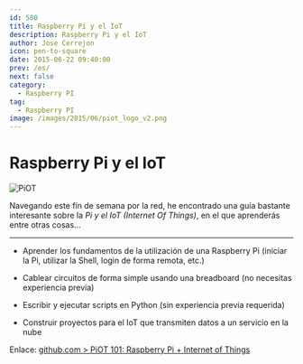 ```yaml
---
id: 580
title: Raspberry Pi y el IoT
description: Raspberry Pi y el IoT
author: Jose Cerrejon
icon: pen-to-square
date: 2015-06-22 09:40:00
prev: /es/
next: false
category:
  - Raspberry PI
tag:
  - Raspberry PI
image: /images/2015/06/piot_logo_v2.png
---
```


# Raspberry Pi y el IoT

![PiOT](/images/2015/06/piot_logo_v2.png)

Navegando este fín de semana por la red, he encontrado una guía bastante interesante sobre la *Pi y el IoT (Internet Of Things)*, en el que aprenderás entre otras cosas...

- - -
* Aprender los fundamentos de la utilización de una Raspberry Pi (iniciar la Pi, utilizar la Shell, login de forma remota, etc.)

* Cablear circuitos de forma simple usando una breadboard (no necesitas  experiencia previa)

* Escribir y ejecutar scripts en Python (sin experiencia previa requerida)

* Construir proyectos para el IoT que transmiten datos a un servicio en la nube

Enlace: [github.com > PiOT 101: Raspberry Pi + Internet of Things](https://github.com/InitialState/piot-101/wiki)